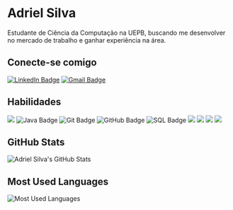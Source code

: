 # Adriel Silva
Estudante de Ciência da Computação na UEPB, buscando me desenvolver no mercado de trabalho e ganhar experiência na área.

## Conecte-se comigo
[<img src="https://img.shields.io/badge/LinkedIn-0077B5?style=for-the-badge&logo=linkedin&logoColor=white" alt="LinkedIn Badge">](https://www.linkedin.com/in/adriel-silva-163336274/)
[<img src="https://img.shields.io/badge/Gmail-D14836?style=for-the-badge&logo=gmail&logoColor=white" alt="Gmail Badge">](mailto:adrieldsa@gmail.com)

## Habilidades
<img src="https://img.shields.io/badge/Markdown-000?style=for-the-badge&logo=markdown"> <img src="https://img.shields.io/badge/Java-ED8B00?style=for-the-badge&logo=java&logoColor=white" alt="Java Badge"> 
<img src="https://img.shields.io/badge/Git-F05032?style=for-the-badge&logo=git&logoColor=white" alt="Git Badge"> <img src="https://img.shields.io/badge/GitHub-100000?style=for-the-badge&logo=github&logoColor=white" alt="GitHub Badge">
<img src="https://img.shields.io/badge/MySQL-005C84?style=for-the-badge&logo=mysql&logoColor=white" alt="SQL Badge"> <img src="https://img.shields.io/badge/python-3670A0?style=for-the-badge&logo=python&logoColor=ffdd54">
<img src="https://img.shields.io/badge/AWS-000.svg?style=for-the-badge&logo=amazon-aws&logoColor=white"> <img src="https://img.shields.io/badge/Linux-000?style=for-the-badge&logo=linux&logoColor=FCC624">
<img src="https://img.shields.io/badge/spring-%236DB33F.svg?style=for-the-badge&logo=spring&logoColor=white">

## GitHub Stats
![Adriel Silva's GitHub Stats](https://github-readme-stats.vercel.app/api?username=Adrieldsa88&show_icons=true&theme=dracula)

## Most Used Languages
![Most Used Languages](https://github-readme-stats.vercel.app/api/top-langs/?username=Adrieldsa88&layout=compact&theme=dracula)
